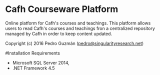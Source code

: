 # Cafh Courseware Platform
Online platform for Cafh's courses and teachings. This platform allows users to read Cafh's courses and teachings fron a centralized repository managed by Cafh in order to keep content updated.
   
   Copyright (c) 2016 Pedro Guzmán (pedro@singularityresearch.net)

#Installation Requirements

-  Microsoft SQL Server 2014,   
- .NET Framework 4.5


